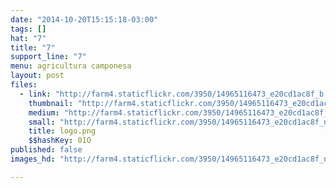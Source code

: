 ```yaml
---
date: "2014-10-20T15:15:18-03:00"
tags: []
hat: "7"
title: "7"
support_line: "7"
menu: agricultura camponesa
layout: post
files:
  - link: "http://farm4.staticflickr.com/3950/14965116473_e20cd1ac8f_b.jpg"
    thumbnail: "http://farm4.staticflickr.com/3950/14965116473_e20cd1ac8f_t.jpg"
    medium: "http://farm4.staticflickr.com/3950/14965116473_e20cd1ac8f_z.jpg"
    small: "http://farm4.staticflickr.com/3950/14965116473_e20cd1ac8f_n.jpg"
    title: logo.png
    $$hashKey: 01O
published: false
images_hd: "http://farm4.staticflickr.com/3950/14965116473_e20cd1ac8f_n.jpg"

---
```

